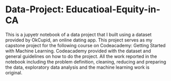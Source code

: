 # Data-Project: Educatioal-Equity-in-CA
This is a jupyetr notebook of a data project that I built using a dataset provided by OkCupid, an online dating app. This project serves as my capstone project for the following course on Codeacademy: Getting Started with Machine Learning. Codeacademy provided with the dataset and general guidelines on how to do the project. All the work reported in the notebook including the problem definition, cleaning, reducing and preparing the data, exploratory data analysis and the machine learning work is original.   
